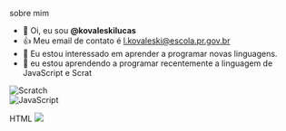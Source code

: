 sobre mim
- 👋 Oi, eu sou **@kovaleskilucas** 
- 👍 Meu email de contato é l.kovaleski@escola.pr.gov.br
- 👀 Eu estou interessado em aprender a programar novas linguagens.
- 🌱 eu estou aprendendo a programar recentemente a linguagem de JavaScript e Scrat

![Scratch](https://img.shields.io/badge/Scratch-4D97FF?style=for-the-badge&logo=Scratch&logoColor=white)  
![JavaScript](https://img.shields.io/badge/JavaScript-323330?style=for-the-badge&logo=javascript&logoColor=F7DF1E)


HTML <img src="https://img.shields.io/badge/Scratch-4D97FF?style=for-the-badge&logo=Scratch&logoColor=white" />

